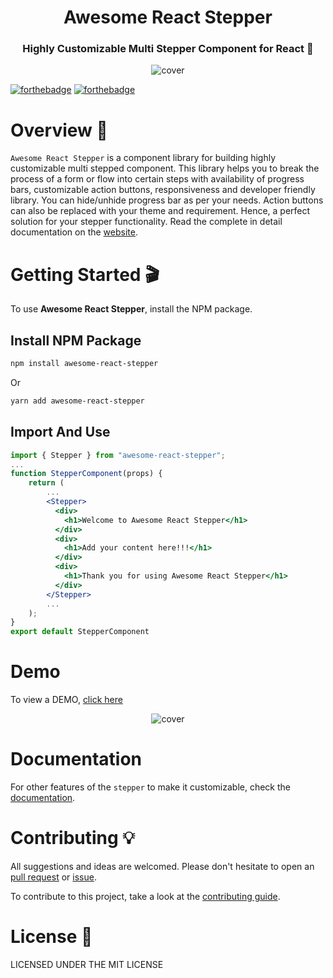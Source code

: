 <h1 align="center">Awesome React Stepper</h1> 
<h3 align="center"> Highly Customizable Multi Stepper Component for React 🚀 </h3>

<p align="center">
<img src="https://res.cloudinary.com/ameyajain-25/image/upload/v1649702498/React-Awesome-Stepper/cover_xafiq0.png" alt="cover" />
</p>

[![forthebadge](https://forthebadge.com/images/badges/made-with-javascript.svg)](https://github.com/AmeyaJain-25/Awesome-React-Stepper) [![forthebadge](https://forthebadge.com/images/badges/built-with-love.svg)](https://github.com/AmeyaJain-25/Awesome-React-Stepper)

# Overview 🚀

`Awesome React Stepper` is a component library for building highly customizable multi stepped component. This library helps you to break the process of a form or flow into certain steps with availability of progress bars, customizable action buttons, responsiveness and developer friendly library. You can hide/unhide progress bar as per your needs. Action buttons can also be replaced with your theme and requirement. Hence, a perfect solution for your stepper functionality.
Read the complete in detail documentation on the [website](https://awesome-react-stepper.vercel.app/).

# Getting Started 🎬

To use **Awesome React Stepper**, install the NPM package.

## Install NPM Package

```bash
npm install awesome-react-stepper
```

Or

```bash
yarn add awesome-react-stepper
```

## Import And Use

```jsx highlight={1,6}
import { Stepper } from "awesome-react-stepper";
...
function StepperComponent(props) {
    return (
        ...
        <Stepper>
          <div>
            <h1>Welcome to Awesome React Stepper</h1>
          </div>
          <div>
            <h1>Add your content here!!!</h1>
          </div>
          <div>
            <h1>Thank you for using Awesome React Stepper</h1>
          </div>
        </Stepper>
        ...
    );
}
export default StepperComponent
```

# Demo

To view a DEMO, [click here](https://awesome-react-stepper.vercel.app/demo)

<p align="center">
<img src="https://res.cloudinary.com/ameyajain-25/image/upload/v1649702515/React-Awesome-Stepper/demo_gllwzi.gif" alt="cover" />
</p>

# Documentation

For other features of the `stepper` to make it customizable, check the [documentation](https://awesome-react-stepper.vercel.app/).

# Contributing 💡

All suggestions and ideas are welcomed. Please don't hesitate to open an [pull request](https://github.com/AmeyaJain-25/Awesome-React-Stepper/pulls) or [issue](https://github.com/AmeyaJain-25/Awesome-React-Stepper/issues).

To contribute to this project, take a look at the [contributing guide](https://github.com/AmeyaJain-25/Awesome-React-Stepper/blob/master/CONTRIBUTING.md).

# License 📄

LICENSED UNDER THE MIT LICENSE
